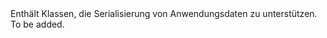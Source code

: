 <Namespace Name="Microsoft.Xml.Serialization.GeneratedAssembly">
  <Docs>
    <summary>Enthält Klassen, die Serialisierung von Anwendungsdaten zu unterstützen.</summary> 
    <remarks>To be added.</remarks>
  </Docs>
</Namespace>
